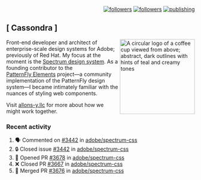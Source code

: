 <p align="right"><a rel="me" href="https://front-end.social/@castastrophe">
    <img alt="followers" title="Follow me on Mastodon" src="https://img.shields.io/mastodon/follow/109297102751309835?domain=https%3A%2F%2Ffront-end.social&label=Follow&logo=mastodon&logoColor=white&style=for-the-badge&labelColor=008080&color=006969"/></a>
  <a href="https://codepen.io/castastrophe/">
    <img alt="followers" title="Follow me on CodePen" src="https://img.shields.io/badge/23-1?color=640464&labelColor=7c007c&style=for-the-badge&logo=codepen&label=Follow"/></a>
<a href="https://castastrophe.medium.com/">
    <img alt="publishing" title="View articles on Medium" src="https://img.shields.io/badge/107-1?color=666&labelColor=444&label=subscribe&logo=medium&logoColor=white&style=for-the-badge"/></a>
</p>

## [&nbsp;Cassondra&nbsp;]

<img align="right" src="https://github-production-user-asset-6210df.s3.amazonaws.com/1840295/253016758-ba468774-1cd3-42c2-8f43-947b5eeb5edf.png" height="200" alt="A circular logo of a coffee cup viewed from above; abstract, dark outlines with hints of teal and creamy tones">

Front-end developer and architect of enterprise-scale design systems for Adobe; previously of Red Hat. My focus at the moment is the [Spectrum design system](https://github.com/adobe/spectrum-css). As a founding contributor to the [PatternFly&nbsp;Elements](https://github.com/patternfly/patternfly-elements) project&mdash;a community implementation of the PatternFly design system&mdash;I became intimately familiar with the nuances of styling web components.

Visit [allons-y.llc](http://allons-y.llc/) for more about how we might work together.

### Recent activity

<!--START_SECTION:activity-->
1. 🗣 Commented on [#3442](https://github.com/adobe/spectrum-css/issues/3442#issuecomment-2815566493) in [adobe/spectrum-css](https://github.com/adobe/spectrum-css)
2. 🔒 Closed issue [#3442](https://github.com/adobe/spectrum-css/issues/3442) in [adobe/spectrum-css](https://github.com/adobe/spectrum-css)
3. 💪 Opened PR [#3678](https://github.com/adobe/spectrum-css/pull/3678) in [adobe/spectrum-css](https://github.com/adobe/spectrum-css)
4. ❌ Closed PR [#3667](https://github.com/adobe/spectrum-css/pull/3667) in [adobe/spectrum-css](https://github.com/adobe/spectrum-css)
5. 🎉 Merged PR [#3676](https://github.com/adobe/spectrum-css/pull/3676) in [adobe/spectrum-css](https://github.com/adobe/spectrum-css)
<!--END_SECTION:activity-->
